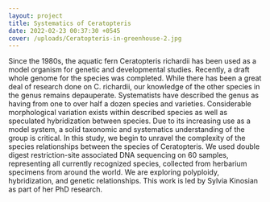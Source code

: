 ```yaml
---
layout: project
title: Systematics of Ceratopteris
date: 2022-02-23 00:37:30 +0545
cover: /uploads/Ceratopteris-in-greenhouse-2.jpg
---
```


Since the 1980s, the aquatic fern Ceratopteris richardii has been used as a model organism for genetic and developmental studies. Recently, a draft whole genome for the species was completed. While there has been a great deal of research done on C. richardii, our knowledge of the other species in the genus remains depauperate. Systematists have described the genus as having from one to over half a dozen species and varieties. Considerable morphological variation exists within described species as well as speculated hybridization between species. Due to its increasing use as a model system, a solid taxonomic and systematics understanding of the group is critical. In this study, we begin to unravel the complexity of the species relationships between the species of Ceratopteris. We used double digest restriction-site associated DNA sequencing on 60 samples, representing all currently recognized species, collected from herbarium specimens from around the world. We are exploring polyploidy, hybridization, and genetic relationships. This work is led by Sylvia Kinosian as part of her PhD research.
